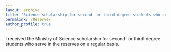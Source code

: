 ```yaml
---
layout: archive
title: "Science scholarship for second- or third-degree students who serve in the reserves"
permalink: /Reserve/
author_profile: true
---
```


I received the Ministry of Science scholarship for second- or third-degree students who serve in the reserves on a regular basis. 